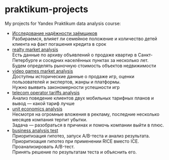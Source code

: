 # praktikum-projects
My projects for Yandex Praktikum data analysis course:
- [Исследование надёжности заёмщиков](credit_bank/project_kredit_Alexgnik.ipynb)  
Разбираемся, влияет ли семейное положение и количество детей клиента на факт погашения кредита в срок
- [realty market analysis](realty_market_analysis/project_flat_Piter_Alexgnik.ipynb)  
Есть данные по архиву объявлений о продаже квартир в Санкт-Петербурге и соседних населённых пунктах за несколько лет.    
Будем определять рыночную стоимость объектов недвижимости
- [video games market analysis](video_games_market_analysis/project_computer_games_rate_side_AlexGal.ipynb)  
Доступны исторические данные о продаже игр, оценки пользователей и экспертов, жанры и платформы.   
Нужно выявить закономерности успешности игр
- [telecom operator tariffs analysis](telecom_operator_tariffs_analysis/project_statistic_Alexgnik.ipynb)  
Анализ поведение клиентов двух мобильных тарифных планов и вывод — какой тариф лучше
- [unit economics analysis](unit_economics_analysis/project_unit_economy.ipynb)  
Несмотря на огромные вложения в рекламу, последние несколько месяцев компания терпит убытки.  
Задача — разобраться в причинах и помочь компании выйти в плюс.
- [business analysis test](business_analysis_test/a_b_test_alexgnik.ipynb)  
Приоритизация гипотез, запуск A/B-теста и анализ результата. Приоритизация гипотез при применении RICE вместо ICE.   
Проанализировать A/B-тест.  
Принять решение по результатам теста и объяснить его.  